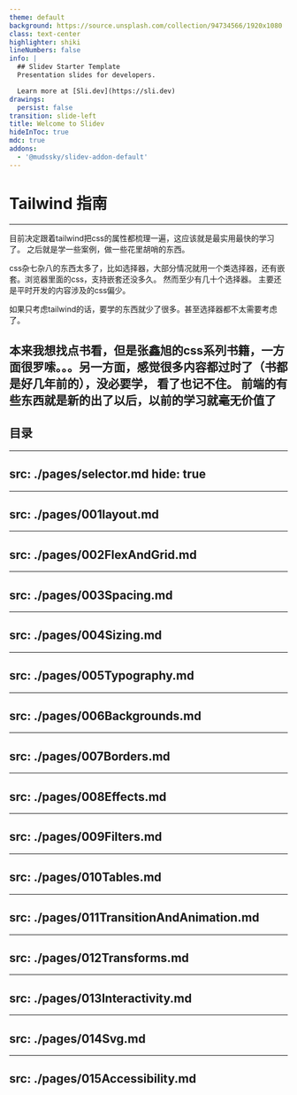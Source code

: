 ```yaml
---
theme: default
background: https://source.unsplash.com/collection/94734566/1920x1080
class: text-center
highlighter: shiki
lineNumbers: false
info: |
  ## Slidev Starter Template
  Presentation slides for developers.

  Learn more at [Sli.dev](https://sli.dev)
drawings:
  persist: false
transition: slide-left
title: Welcome to Slidev
hideInToc: true
mdc: true
addons:
  - '@mudssky/slidev-addon-default'
---
```




# Tailwind 指南

---

目前决定跟着tailwind把css的属性都梳理一遍，这应该就是最实用最快的学习了。
之后就是学一些案例，做一些花里胡哨的东西。

css杂七杂八的东西太多了，比如选择器，大部分情况就用一个类选择器，还有嵌套。浏览器里面的css，支持嵌套还没多久。
然而至少有几十个选择器。
主要还是平时开发的内容涉及的css偏少。

如果只考虑tailwind的话，要学的东西就少了很多。甚至选择器都不太需要考虑了。

本来我想找点书看，但是张鑫旭的css系列书籍，一方面很罗嗦。。。另一方面，感觉很多内容都过时了（书都是好几年前的），没必要学，
看了也记不住。
前端的有些东西就是新的出了以后，以前的学习就毫无价值了
---

## 目录

<Toc columns="4" />

<style>
  .slidev-layout{
    overflow:auto;
  }
</style>

---
src: ./pages/selector.md
hide: true
---

---
src: ./pages/001layout.md
---

---
src: ./pages/002FlexAndGrid.md
---

---
src: ./pages/003Spacing.md
---

---
src: ./pages/004Sizing.md
---

---
src: ./pages/005Typography.md
---

---
src: ./pages/006Backgrounds.md
---

---
src: ./pages/007Borders.md
---

---
src: ./pages/008Effects.md
---

---
src: ./pages/009Filters.md
---

---
src: ./pages/010Tables.md
---

---
src: ./pages/011TransitionAndAnimation.md
---

---
src: ./pages/012Transforms.md
---

---
src: ./pages/013Interactivity.md
---

---
src: ./pages/014Svg.md
---

---
src: ./pages/015Accessibility.md
---
